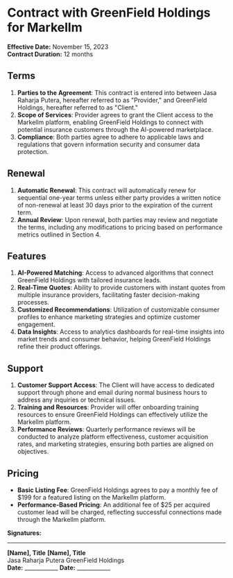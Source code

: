# Contract with GreenField Holdings for Markellm

**Effective Date:** November 15, 2023  
**Contract Duration:** 12 months  

## Terms
1. **Parties to the Agreement**: This contract is entered into between Jasa Raharja Putera, hereafter referred to as "Provider," and GreenField Holdings, hereafter referred to as "Client."
2. **Scope of Services**: Provider agrees to grant the Client access to the Markellm platform, enabling GreenField Holdings to connect with potential insurance customers through the AI-powered marketplace.
3. **Compliance**: Both parties agree to adhere to applicable laws and regulations that govern information security and consumer data protection.

## Renewal
1. **Automatic Renewal**: This contract will automatically renew for sequential one-year terms unless either party provides a written notice of non-renewal at least 30 days prior to the expiration of the current term.
2. **Annual Review**: Upon renewal, both parties may review and negotiate the terms, including any modifications to pricing based on performance metrics outlined in Section 4.

## Features
1. **AI-Powered Matching**: Access to advanced algorithms that connect GreenField Holdings with tailored insurance leads.
2. **Real-Time Quotes**: Ability to provide customers with instant quotes from multiple insurance providers, facilitating faster decision-making processes.
3. **Customized Recommendations**: Utilization of customizable consumer profiles to enhance marketing strategies and optimize customer engagement.
4. **Data Insights**: Access to analytics dashboards for real-time insights into market trends and consumer behavior, helping GreenField Holdings refine their product offerings.

## Support
1. **Customer Support Access**: The Client will have access to dedicated support through phone and email during normal business hours to address any inquiries or technical issues.
2. **Training and Resources**: Provider will offer onboarding training resources to ensure GreenField Holdings can effectively utilize the Markellm platform.
3. **Performance Reviews**: Quarterly performance reviews will be conducted to analyze platform effectiveness, customer acquisition rates, and marketing strategies, ensuring both parties are aligned on objectives.

## Pricing
- **Basic Listing Fee**: GreenField Holdings agrees to pay a monthly fee of $199 for a featured listing on the Markellm platform.
- **Performance-Based Pricing**: An additional fee of $25 per acquired customer lead will be charged, reflecting successful connections made through the Markellm platform.

**Signatures:**  
_________________________                           _________________________  
**[Name], Title**                                   **[Name], Title**  
Jasa Raharja Putera                                           GreenField Holdings  
**Date:** ____________                             **Date:** ____________